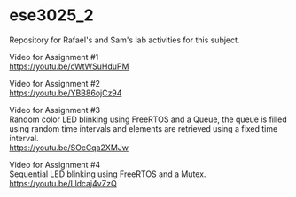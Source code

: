 # ese3025_2

Repository for Rafael's and Sam's lab activities for this subject.

Video for Assignment #1\
https://youtu.be/cWtWSuHduPM

Video for Assignment #2\
https://youtu.be/YBB86ojCz94

Video for Assignment #3\
Random color LED blinking using FreeRTOS and a Queue, the queue is filled using random time intervals and elements are retrieved using a fixed time interval.\
https://youtu.be/SOcCqa2XMJw

Video for Assignment #4\
Sequential LED blinking using FreeRTOS and a Mutex.\
https://youtu.be/Lldcaj4vZzQ
